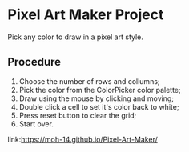 # Pixel Art Maker Project

Pick any color to draw in a pixel art style.

## Procedure
1. Choose the number of rows and collumns;<br>
2. Pick the color from the ColorPicker color palette;<br>
3. Draw using the mouse by clicking and moving;<br>
4. Double click a cell to set it's color back to white;<br>
5. Press reset button to clear the grid;<br>
6. Start over.

link:https://moh-14.github.io/Pixel-Art-Maker/
